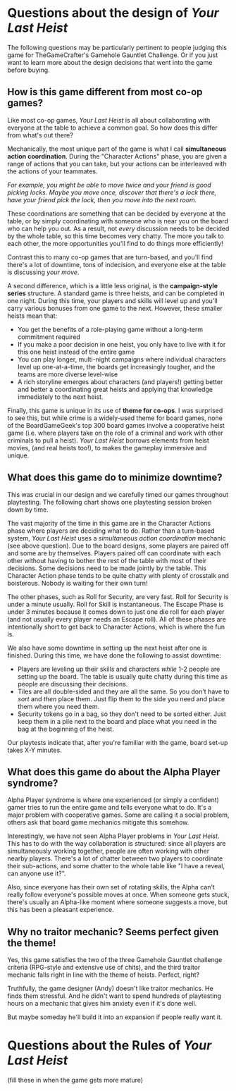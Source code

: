 
# Questions about the design of _Your Last Heist_

The following questions may be particularly pertinent to people judging this game for TheGameCrafter's Gamehole Gauntlet Challenge. Or if you just want to learn more about the design decisions that went into the game before buying.

## How is this game different from most co-op games?

Like most co-op games, _Your Last Heist_ is all about collaborating with everyone at the table to achieve a common goal. So how does this differ from what's out there?

Mechanically, the most unique part of the game is what I call **simultaneous action coordination**. During the "Character Actions" phase, you are given a range of actions that you can take, but your actions can be interleaved with the actions of your teammates.

_For example, you might be able to move twice and your friend is good picking locks. Maybe you move once, discover that there's a lock there, have your friend pick the lock, then you move into the next room._

These coordinations are something that can be decided by everyone at the table, or by simply coordinating with someone who is near you on the board who can help you out. As a result, not _every_ discussion needs to be decided by the whole table, so this time becomes very chatty. The more you talk to each other, the more opportunities you'll find to do things more efficiently!

Contrast this to many co-op games that are turn-based, and you'll find there's a lot of downtime, tons of indecision, and everyone else at the table is discussing _your move_.

A second difference, which is a little less original, is the **campaign-style series** structure. A standard game is three heists, and can be completed in one night. During this time, your players and skills will level up and you'll carry various bonuses from one game to the next. However, these smaller heists mean that:
  * You get the benefits of a role-playing game without a long-term commitment required
  * If you make a poor decision in one heist, you only have to live with it for this one heist instead of the entire game
  * You can play longer, multi-night campaigns where individual characters level up one-at-a-time, the boards get increasingly tougher, and the teams are more diverse level-wise
  * A rich storyline emerges about characters (and players!) getting better and better a coordinating great heists and applying that knowledge immediately to the next heist.

Finally, this game is unique in its use of **theme for co-ops**. I was surprised to see this, but while crime is a widely-used theme for board games, none of the BoardGameGeek's top 300 board games involve a cooperative heist game (i.e. where players take on the role of a criminal and work with other criminals to pull a heist). _Your Last Heist_ borrows elements from heist movies, (and real heists too!), to makes the gameplay immersive and unique.

## What does this game do to minimize downtime?

This was crucial in our design and we carefully timed our games throughout playtesting. The following chart shows one playtesting session broken down by time.

The vast majority of the time in this game are in the Character Actions phase where players are deciding what to do. Rather than a turn-based system, _Your Last Heist_ uses a *simultaneous action coordination* mechanic (see above question). Due to the board designs, some players are paired off and some are by themselves. Players paired off can coordinate with each other without having to bother the rest of the table with most of their decisions. Some decisions need to be made jointly by the table. This Character Action phase tends to be quite chatty with plenty of crosstalk and boisterous. Nobody is waiting for their own turn!

The other phases, such as Roll for Security, are very fast. Roll for Security is under a minute usually. Roll for Skill is instantaneous. The Escape Phase is under 3 minutes because it comes down to just one die roll for each player (and not usually every player needs an Escape roll). All of these phases are intentionally short to get back to Character Actions, which is where the fun is.

We also have some downtime in setting up the next heist after one is finished. During this time, we have done the following to assist downtime:
  * Players are leveling up their skills and characters _while_ 1-2 people are setting up the board. The table is usually quite chatty during this time as people are discussing their decisions.
  * Tiles are all double-sided and they are all the same. So you don't have to _sort_ and _then_ place them. Just flip them to the side you need and place them where you need them.
  * Security tokens go in a bag, so they don't need to be sorted either. Just keep them in a pile next to the board and place what you need in the bag at the beginning of the heist.

Our playtests indicate that, after you're familiar with the game, board set-up takes X-Y minutes.


## What does this game do about the Alpha Player syndrome?

Alpha Player syndrome is where one experienced (or simply a confident) gamer tries to run the entire game and tells everyone what to do. It's a major problem with cooperative games. Some are calling it a social problem, others ask that board game mechanics mitigate this somehow.

Interestingly, we have not seen Alpha Player problems in _Your Last Heist_. This has to do with the way collaboration is structured: since all players are simultaneously working together, people are often working with other nearby players. There's a lot of chatter between two players to coordinate their sub-actions, and some chatter to the whole table like "I have a reveal, can anyone use it?".

Also, since everyone has their own set of rotating skills, the Alpha can't really follow everyone's possible moves at once. When someone gets stuck, there's usually an Alpha-like moment where someone suggests a move, but this has been a pleasant experience.

## Why no traitor mechanic? Seems perfect given the theme!

Yes, this game satisfies the two of the three Gamehole Gauntlet challenge criteria (RPG-style and extensive use of chits), and the third traitor mechanic falls right in line with the theme of heists. Perfect, right?

Truthfully, the game designer (Andy) doesn't like traitor mechanics. He finds them stressful. And he didn't want to spend hundreds of playtesting hours on a mechanic that gives him anxiety even if it's done well.

But maybe someday he'll build it into an expansion if people really want it.

# Questions about the Rules of _Your Last Heist_

(fill these in when the game gets more mature)
